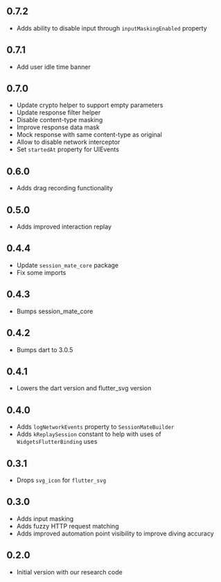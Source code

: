 ## 0.7.2

- Adds ability to disable input through `inputMaskingEnabled` property

## 0.7.1

- Add user idle time banner

## 0.7.0

- Update crypto helper to support empty parameters
- Update response filter helper
- Disable content-type masking
- Improve response data mask
- Mock response with same content-type as original
- Allow to disable network interceptor
- Set `startedAt` property for UIEvents

## 0.6.0

- Adds drag recording functionality

## 0.5.0

- Adds improved interaction replay

## 0.4.4

- Update `session_mate_core` package
- Fix some imports

## 0.4.3

- Bumps session_mate_core

## 0.4.2

- Bumps dart to 3.0.5

## 0.4.1

- Lowers the dart version and flutter_svg version

## 0.4.0

- Adds `logNetworkEvents` property to `SessionMateBuilder`
- Adds `kReplaySession` constant to help with uses of `WidgetsFlutterBinding` uses

## 0.3.1

- Drops `svg_icon` for `flutter_svg`

## 0.3.0

- Adds input masking
- Adds fuzzy HTTP request matching
- Adds improved automation point visibility to improve diving accuracy

## 0.2.0

- Initial version with our research code